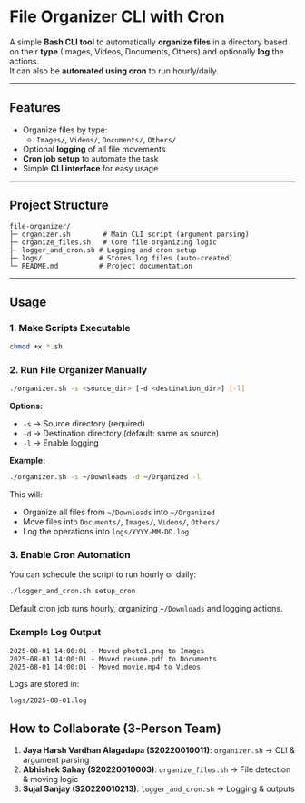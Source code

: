 # File Organizer CLI with Cron

A simple **Bash CLI tool** to automatically **organize files** in a directory based on their **type** (Images, Videos, Documents, Others) and optionally **log** the actions.  
It can also be **automated using cron** to run hourly/daily.

---

## Features

- Organize files by type:
  - `Images/`, `Videos/`, `Documents/`, `Others/`
- Optional **logging** of all file movements
- **Cron job setup** to automate the task
- Simple **CLI interface** for easy usage

---

## Project Structure

```
file-organizer/
├─ organizer.sh        # Main CLI script (argument parsing)
├─ organize_files.sh   # Core file organizing logic 
├─ logger_and_cron.sh # Logging and cron setup
├─ logs/              # Stores log files (auto-created)
└─ README.md          # Project documentation
```

---

## Usage

### 1. Make Scripts Executable

```bash
chmod +x *.sh
```

### 2. Run File Organizer Manually

```bash
./organizer.sh -s <source_dir> [-d <destination_dir>] [-l]
```

**Options:**
- `-s` → Source directory (required)
- `-d` → Destination directory (default: same as source)
- `-l` → Enable logging

**Example:**
```bash
./organizer.sh -s ~/Downloads -d ~/Organized -l
```

This will:
- Organize all files from `~/Downloads` into `~/Organized`
- Move files into `Documents/`, `Images/`, `Videos/`, `Others/`
- Log the operations into `logs/YYYY-MM-DD.log`

### 3. Enable Cron Automation

You can schedule the script to run hourly or daily:

```bash
./logger_and_cron.sh setup_cron
```

Default cron job runs hourly, organizing `~/Downloads` and logging actions.

### Example Log Output

```
2025-08-01 14:00:01 - Moved photo1.png to Images
2025-08-01 14:00:01 - Moved resume.pdf to Documents
2025-08-01 14:00:01 - Moved movie.mp4 to Videos
```

Logs are stored in:
```bash
logs/2025-08-01.log
```

## How to Collaborate (3-Person Team)

1. **Jaya Harsh Vardhan Alagadapa (S20220010011)**: `organizer.sh` → CLI & argument parsing
2. **Abhishek Sahay (S20220010003)**: `organize_files.sh` → File detection & moving logic
3. **Sujal Sanjay (S20220010213)**: `logger_and_cron.sh` → Logging & outputs